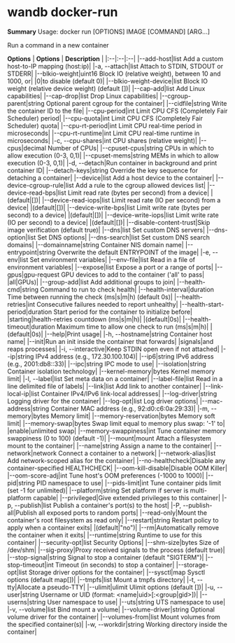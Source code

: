 # wandb docker-run



**Summary**
Usage:	docker run [OPTIONS] IMAGE [COMMAND] [ARG...]

Run a command in a new container


**Options**
| **Options** | **Description** |
|:--|:--|:--|
|--add-host|list                  Add a custom host-to-IP mapping (host:ip)|
|-a, --attach|list                    Attach to STDIN, STDOUT or STDERR|
|--blkio-weight|uint16            Block IO (relative weight), between 10 and 1000, or|
|0|to disable (default 0)|
|--blkio-weight-device|list       Block IO weight (relative device weight) (default [])|
|--cap-add|list                   Add Linux capabilities|
|--cap-drop|list                  Drop Linux capabilities|
|--cgroup-parent|string           Optional parent cgroup for the container|
|--cidfile|string                 Write the container ID to the file|
|--cpu-period|int                 Limit CPU CFS (Completely Fair Scheduler) period|
|--cpu-quota|int                  Limit CPU CFS (Completely Fair Scheduler) quota|
|--cpu-rt-period|int              Limit CPU real-time period in microseconds|
|--cpu-rt-runtime|int             Limit CPU real-time runtime in microseconds|
|-c, --cpu-shares|int                 CPU shares (relative weight)|
|--cpus|decimal                   Number of CPUs|
|--cpuset-cpus|string             CPUs in which to allow execution (0-3, 0,1)|
|--cpuset-mems|string             MEMs in which to allow execution (0-3, 0,1)|
|-d, --detach|Run container in background and print container ID|
|--detach-keys|string             Override the key sequence for detaching a container|
|--device|list                    Add a host device to the container|
|--device-cgroup-rule|list        Add a rule to the cgroup allowed devices list|
|--device-read-bps|list           Limit read rate (bytes per second) from a device|
|(default|[])|
|--device-read-iops|list          Limit read rate (IO per second) from a device|
|(default|[])|
|--device-write-bps|list          Limit write rate (bytes per second) to a device|
|(default|[])|
|--device-write-iops|list         Limit write rate (IO per second) to a device|
|(default|[])|
|--disable-content-trust|Skip image verification (default true)|
|--dns|list                       Set custom DNS servers|
|--dns-option|list                Set DNS options|
|--dns-search|list                Set custom DNS search domains|
|--domainname|string              Container NIS domain name|
|--entrypoint|string              Overwrite the default ENTRYPOINT of the image|
|-e, --env|list                       Set environment variables|
|--env-file|list                  Read in a file of environment variables|
|--expose|list                    Expose a port or a range of ports|
|--gpus|gpu-request               GPU devices to add to the container ('all' to pass|
|all|GPUs)|
|--group-add|list                 Add additional groups to join|
|--health-cmd|string              Command to run to check health|
|--health-interval|duration       Time between running the check (ms|s|m|h) (default 0s)|
|--health-retries|int             Consecutive failures needed to report unhealthy|
|--health-start-period|duration   Start period for the container to initialize before|
|starting|health-retries countdown (ms|s|m|h)|
|(default|0s)|
|--health-timeout|duration        Maximum time to allow one check to run (ms|s|m|h)|
|(default|0s)|
|--help|Print usage|
|-h, --hostname|string                Container host name|
|--init|Run an init inside the container that forwards|
|signals|and reaps processes|
|-i, --interactive|Keep STDIN open even if not attached|
|--ip|string                      IPv4 address (e.g., 172.30.100.104)|
|--ip6|string                     IPv6 address (e.g., 2001:db8::33)|
|--ipc|string                     IPC mode to use|
|--isolation|string               Container isolation technology|
|--kernel-memory|bytes            Kernel memory limit|
|-l, --label|list                     Set meta data on a container|
|--label-file|list                Read in a line delimited file of labels|
|--link|list                      Add link to another container|
|--link-local-ip|list             Container IPv4/IPv6 link-local addresses|
|--log-driver|string              Logging driver for the container|
|--log-opt|list                   Log driver options|
|--mac-address|string             Container MAC address (e.g., 92:d0:c6:0a:29:33)|
|-m, --memory|bytes                   Memory limit|
|--memory-reservation|bytes       Memory soft limit|
|--memory-swap|bytes              Swap limit equal to memory plus swap: '-1' to|
|enable|unlimited swap|
|--memory-swappiness|int          Tune container memory swappiness (0 to 100) (default -1)|
|--mount|mount                    Attach a filesystem mount to the container|
|--name|string                    Assign a name to the container|
|--network|network                Connect a container to a network|
|--network-alias|list             Add network-scoped alias for the container|
|--no-healthcheck|Disable any container-specified HEALTHCHECK|
|--oom-kill-disable|Disable OOM Killer|
|--oom-score-adj|int              Tune host's OOM preferences (-1000 to 1000)|
|--pid|string                     PID namespace to use|
|--pids-limit|int                 Tune container pids limit (set -1 for unlimited)|
|--platform|string                Set platform if server is multi-platform capable|
|--privileged|Give extended privileges to this container|
|-p, --publish|list                   Publish a container's port(s) to the host|
|-P, --publish-all|Publish all exposed ports to random ports|
|--read-only|Mount the container's root filesystem as read only|
|--restart|string                 Restart policy to apply when a container exits|
|(default|"no")|
|--rm|Automatically remove the container when it exits|
|--runtime|string                 Runtime to use for this container|
|--security-opt|list              Security Options|
|--shm-size|bytes                 Size of /dev/shm|
|--sig-proxy|Proxy received signals to the process (default true)|
|--stop-signal|string             Signal to stop a container (default "SIGTERM")|
|--stop-timeout|int               Timeout (in seconds) to stop a container|
|--storage-opt|list               Storage driver options for the container|
|--sysctl|map                     Sysctl options (default map[])|
|--tmpfs|list                     Mount a tmpfs directory|
|-t, --tty|Allocate a pseudo-TTY|
|--ulimit|ulimit                  Ulimit options (default [])|
|-u, --user|string                    Username or UID (format: <name|uid>[:<group|gid>])|
|--userns|string                  User namespace to use|
|--uts|string                     UTS namespace to use|
|-v, --volume|list                    Bind mount a volume|
|--volume-driver|string           Optional volume driver for the container|
|--volumes-from|list              Mount volumes from the specified container(s)|
|-w, --workdir|string                 Working directory inside the container|


